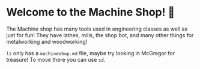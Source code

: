 # Welcome to the Machine Shop! 🔨
The Machine shop has many tools used in engineering classes as well as just for fun! They have lathes, mills, the shop bot, and many other things for metalworking and woodworking!

`ls` only has a `machineshop.md` file, maybe try looking in McGregor for treasure! To move there you can use `cd`. 
